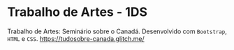 # Trabalho de Artes - 1DS

Trabalho de Artes: Seminário sobre o Canadá. Desenvolvido com `Bootstrap`, `HTML` e `CSS`. 
https://tudosobre-canada.glitch.me/
